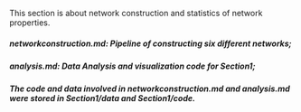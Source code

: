 This section is about network construction and statistics of network properties.
##### networkconstruction.md: Pipeline of constructing six different networks;
##### analysis.md: Data Analysis and visualization code for Section1;
##### The code and data involved in networkconstruction.md and  analysis.md were stored in Section1/data and Section1/code.
